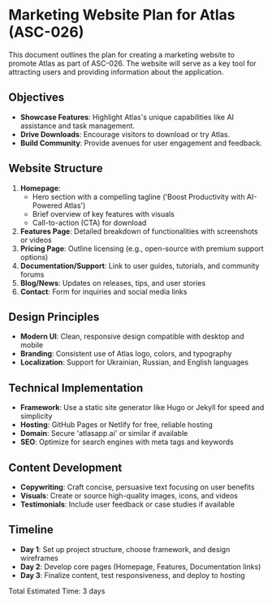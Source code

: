 # Marketing Website Plan for Atlas (ASC-026)

This document outlines the plan for creating a marketing website to promote Atlas as part of ASC-026. The website will serve as a key tool for attracting users and providing information about the application.

## Objectives
- **Showcase Features**: Highlight Atlas's unique capabilities like AI assistance and task management.
- **Drive Downloads**: Encourage visitors to download or try Atlas.
- **Build Community**: Provide avenues for user engagement and feedback.

## Website Structure
1. **Homepage**: 
   - Hero section with a compelling tagline ('Boost Productivity with AI-Powered Atlas')
   - Brief overview of key features with visuals
   - Call-to-action (CTA) for download
2. **Features Page**: Detailed breakdown of functionalities with screenshots or videos
3. **Pricing Page**: Outline licensing (e.g., open-source with premium support options)
4. **Documentation/Support**: Link to user guides, tutorials, and community forums
5. **Blog/News**: Updates on releases, tips, and user stories
6. **Contact**: Form for inquiries and social media links

## Design Principles
- **Modern UI**: Clean, responsive design compatible with desktop and mobile
- **Branding**: Consistent use of Atlas logo, colors, and typography
- **Localization**: Support for Ukrainian, Russian, and English languages

## Technical Implementation
- **Framework**: Use a static site generator like Hugo or Jekyll for speed and simplicity
- **Hosting**: GitHub Pages or Netlify for free, reliable hosting
- **Domain**: Secure 'atlasapp.ai' or similar if available
- **SEO**: Optimize for search engines with meta tags and keywords

## Content Development
- **Copywriting**: Craft concise, persuasive text focusing on user benefits
- **Visuals**: Create or source high-quality images, icons, and videos
- **Testimonials**: Include user feedback or case studies if available

## Timeline
- **Day 1**: Set up project structure, choose framework, and design wireframes
- **Day 2**: Develop core pages (Homepage, Features, Documentation links)
- **Day 3**: Finalize content, test responsiveness, and deploy to hosting

Total Estimated Time: 3 days
